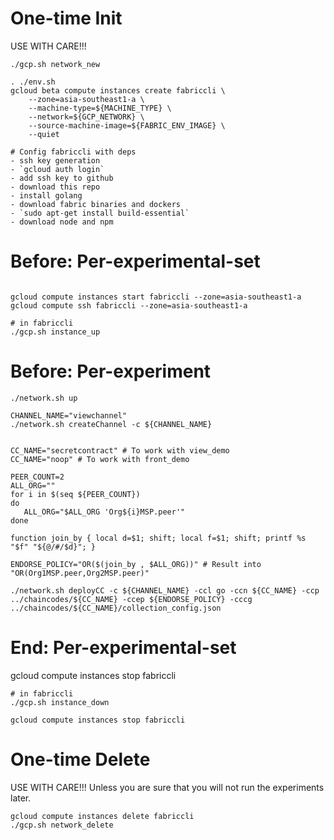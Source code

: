 # One-time Init
USE WITH CARE!!!
```
./gcp.sh network_new

. ./env.sh
gcloud beta compute instances create fabriccli \
	--zone=asia-southeast1-a \
	--machine-type=${MACHINE_TYPE} \
	--network=${GCP_NETWORK} \
	--source-machine-image=${FABRIC_ENV_IMAGE} \
	--quiet

# Config fabriccli with deps
- ssh key generation
- `gcloud auth login`
- add ssh key to github
- download this repo
- install golang
- download fabric binaries and dockers
- `sudo apt-get install build-essential`
- download node and npm
```

# Before: Per-experimental-set
```

gcloud compute instances start fabriccli --zone=asia-southeast1-a
gcloud compute ssh fabriccli --zone=asia-southeast1-a

# in fabriccli
./gcp.sh instance_up
```

# Before: Per-experiment
```
./network.sh up

CHANNEL_NAME="viewchannel"
./network.sh createChannel -c ${CHANNEL_NAME}


CC_NAME="secretcontract" # To work with view_demo
CC_NAME="noop" # To work with front_demo

PEER_COUNT=2
ALL_ORG=""
for i in $(seq ${PEER_COUNT})
do
   ALL_ORG="$ALL_ORG 'Org${i}MSP.peer'"
done

function join_by { local d=$1; shift; local f=$1; shift; printf %s "$f" "${@/#/$d}"; }

ENDORSE_POLICY="OR($(join_by , $ALL_ORG))" # Result into "OR(Org1MSP.peer,Org2MSP.peer)"

./network.sh deployCC -c ${CHANNEL_NAME} -ccl go -ccn ${CC_NAME} -ccp ../chaincodes/${CC_NAME} -ccep ${ENDORSE_POLICY} -cccg ../chaincodes/${CC_NAME}/collection_config.json

```


# End: Per-experimental-set
gcloud compute instances stop fabriccli

```
# in fabriccli
./gcp.sh instance_down

gcloud compute instances stop fabriccli

```


# One-time Delete
USE WITH CARE!!!
Unless you are sure that you will not run the experiments later. 
```
gcloud compute instances delete fabriccli
./gcp.sh network_delete
```

